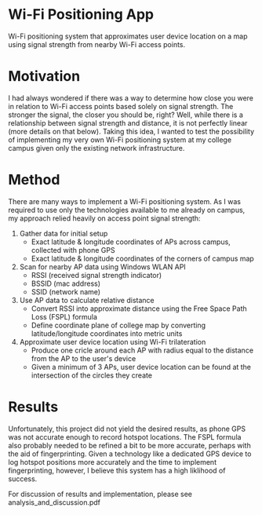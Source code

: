 # Wi-Fi Positioning App
Wi-Fi positioning system that approximates user device location on a map using signal strength from nearby Wi-Fi access points.

# Motivation
I had always wondered if there was a way to determine how close you were in relation to Wi-Fi access points based solely on signal strength. The stronger the signal, the closer you should be, right? Well, while there is a relationship between signal strength and distance, it is not perfectly linear (more details on that below). Taking this idea, I wanted to test the possibility of implementing my very own Wi-Fi positioning system at my college campus given only the existing network infrastructure. 

# Method
There are many ways to implement a Wi-Fi positioning system. As I was required to use only the technologies available to me already on campus, my approach relied heavily on access point signal strength:
1. Gather data for initial setup
   - Exact latitude & longitude coordinates of APs across campus, collected with phone GPS
   - Exact latitude & longitude coordinates of the corners of campus map
2. Scan for nearby AP data using Windows WLAN API
   - RSSI (received signal strength indicator)
   - BSSID (mac address)
   - SSID (network name)
3. Use AP data to calculate relative distance
   - Convert RSSI into approximate distance using the Free Space Path Loss (FSPL) formula
   - Define coordinate plane of college map by converting latitude/longitude coordinates into metric units
4. Approximate user device location using Wi-Fi trilateration
   - Produce one cricle around each AP with radius equal to the distance from the AP to the user's device
   - Given a minimum of 3 APs, user device location can be found at the intersection of the circles they create

# Results

Unfortunately, this project did not yield the desired results, as phone GPS was not accurate enough to record hotspot locations. The FSPL formula also probably needed to be refined a bit to be more accurate, perhaps with the aid of fingerprinting. Given a technology like a dedicated GPS device to log hotspot positions more accurately and the time to implement fingerprinting, however, I believe this system has a high liklihood of success.

For discussion of results and implementation, please see analysis_and_discussion.pdf
